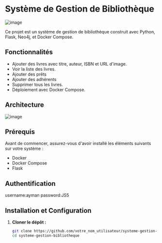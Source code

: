 # Système de Gestion de Bibliothèque
![image](https://github.com/ayman1902/NOSQLProject/assets/49163010/c04147e6-d18b-4192-b42a-91379fbb2499)


Ce projet est un système de gestion de bibliothèque construit avec Python, Flask, Neo4j, et Docker Compose.

## Fonctionnalités

- Ajouter des livres avec titre, auteur, ISBN et URL d'image.
- Voir la liste des livres.
- Ajouter des prêts
- Ajouter des adhérents
- Supprimer tous les livres.
- Déploiement avec Docker Compose.

## Architecture
![image](https://github.com/ayman1902/NOSQLProject/assets/49163010/29d3a473-0417-4d85-9706-b3459fe4ca69)

## Prérequis

Avant de commencer, assurez-vous d'avoir installé les éléments suivants sur votre système :
- Docker
- Docker Compose
- Flask

## Authentification
username:ayman
password:JS5

## Installation et Configuration

1. **Cloner le dépôt :**

   ```bash
   git clone https://github.com/votre_nom_utilisateur/systeme-gestion-bibliotheque.git
   cd systeme-gestion-bibliotheque
